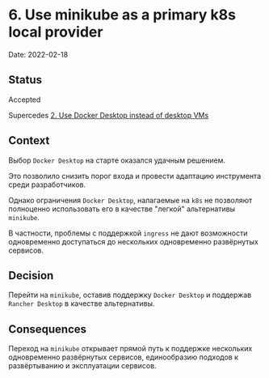 # 6. Use minikube as a primary k8s local provider

Date: 2022-02-18

## Status

Accepted

Supercedes [2. Use Docker Desktop instead of desktop VMs](0002-use-docker-desktop-instead-of-desktop-vms.md)

## Context

Выбор `Docker Desktop` на старте оказался удачным решением.

Это позволило снизить порог входа и провести адаптацию инструмента среди
разработчиков.

Однако ограничения `Docker Desktop`, налагаемые на `k8s` не позволяют полноценно
использовать его в качестве "легкой" альтернативы `minikube`.

В частности, проблемы с поддержкой `ingress` не дают возможности одновременно
доступаться до нескольких одновременно развёрнутых сервисов.

## Decision

Перейти на `minikube`, оставив поддержку `Docker Desktop` и
поддержав `Rancher Desktop` в качестве альтернативы.

## Consequences

Переход на `minikube` открывает прямой путь к поддержке нескольких одновременно
развёрнутых сервисов, единообразию подходов к развёртыванию и эксплуатации
сервисов.
